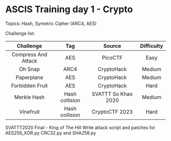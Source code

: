 # ASCIS Training day 1 - Crypto
Topics: Hash, Symetric Cipher (ARC4, AES)

Challenge list:

|       Challenge      |       Tag      |        Source       | Difficulty |
|:--------------------:|:--------------:|:-------------------:|:----------:|
| Compress And Attack  |       AES      |       PicoCTF       |    Easy    |
|        Oh Snap       |      ARC4      |      CryptoHack     |   Medium   |
|      Paperplane      |       AES      |      CryptoHack     |   Medium   |
|    Forbidden Fruit   |       AES      |      CryptoHack     |    Hard    |
|      Merkle Hash     | Hash collision | SVATTT So Khao 2020 |   Medium   |
|       Vinefruit      | Hash collision |    CryptoCTF 2023   |    Hard    |

SVATTT2020 Final - King of The Hill 
Write attack script and patches for AES256_XOR.py CRC32.py and SHA256.py